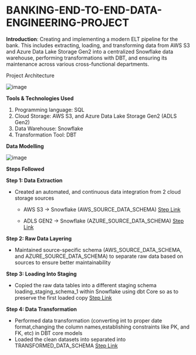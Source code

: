 # BANKING-END-TO-END-DATA-ENGINEERING-PROJECT

**Introduction**:
Creating and implementing a modern ELT pipeline for the bank. This includes extracting, loading, and transforming data from AWS S3 and Azure Data Lake Storage Gen2 into a centralized Snowflake data warehouse, performing transformations with DBT, and ensuring its maintenance across various cross-functional departments.



Project Architecture

![image](https://github.com/user-attachments/assets/36095a92-64c2-4b14-98c9-314bb8400345)


**Tools & Technologies Used**
1. Programming language: SQL
2. Cloud Storage: AWS S3, and Azure Data Lake Storage Gen2 (ADLS Gen2)
3. Data Warehouse: Snowflake
4. Transformation Tool: DBT

**Data Modelling** 

![image](https://github.com/user-attachments/assets/23c54676-dbf4-4370-8334-7b69e1b84526)


**Steps Followed**

**Step 1: Data Extraction**

* Created an automated, and continuous data integration from 2 cloud storage sources
  * AWS S3 -> Snowflake (AWS_SOURCE_DATA_SCHEMA)   [Step Link](https://github.com/MAYURJAISWAR/BANKING-END-TO-END-DATA-ENGINEERING-PROJECT/blob/main/s3_data_extraction_and_load_to_snowflake.md)

  * ADLS GEN2 -> Snowflake (AZURE_SOURCE_DATA_SCHEMA) [Step Link](https://github.com/MAYURJAISWAR/BANKING-END-TO-END-DATA-ENGINEERING-PROJECT/blob/main/adls_gen_2_data_loading_to_snowflake.md)



**Step 2: Raw Data Layering**

* Maintained source-specific schema (AWS_SOURCE_DATA_SCHEMA, and AZURE_SOURCE_DATA_SCHEMA) to separate raw data based on sources to ensure better maintainability



**Step 3: Loading Into Staging**

* Copied the raw data tables into a different staging schema loading_staging_schema_1 within Snowflake using dbt Core so as to preserve the first loaded copy [Step Link](https://github.com/MAYURJAISWAR/BANKING-END-TO-END-DATA-ENGINEERING-PROJECT/tree/main/dbt_banking_project/models/staging_schema_1)



**Step 4: Data Transformation**

* Performed data transformation (converting int to proper date format,changing the column names,establishing constraints like PK, and FK, etc) in DBT core models
* Loaded the clean datasets into separated into TRANSFORMED_DATA_SCHEMA [Step Link](https://github.com/MAYURJAISWAR/BANKING-END-TO-END-DATA-ENGINEERING-PROJECT/tree/main/dbt_banking_project/models/transformation_data_models)

